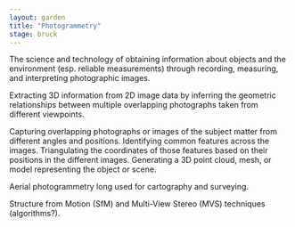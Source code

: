 ```yaml
---  
layout: garden
title: "Photogrammetry"
stage: bruck
---
```


The science and technology of obtaining information about objects and the environment (esp. reliable measurements) through recording, measuring, and interpreting photographic images.

Extracting 3D information from 2D image data by inferring the geometric relationships between multiple overlapping photographs taken from different viewpoints.

Capturing overlapping photographs or images of the subject matter from different angles and positions. Identifying common features across the images. Triangulating the coordinates of those features based on their positions in the different images. Generating a 3D point cloud, mesh, or model representing the object or scene.

Aerial photogrammetry long used for cartography and surveying.

Structure from Motion (SfM) and Multi-View Stereo (MVS) techniques (algorithms?).